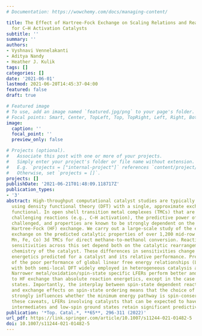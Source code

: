 ```yaml
---
# Documentation: https://wowchemy.com/docs/managing-content/

title: The Effect of Hartree-Fock Exchange on Scaling Relations and Reaction Energetics
  for C–H Activation Catalysts
subtitle: ''
summary: ''
authors:
- Vyshnavi Vennelakanti
- Aditya Nandy
- Heather J. Kulik
tags: []
categories: []
date: '2021-06-01'
lastmod: 2021-06-20T14:45:37-04:00
featured: false
draft: true

# Featured image
# To use, add an image named `featured.jpg/png` to your page's folder.
# Focal points: Smart, Center, TopLeft, Top, TopRight, Left, Right, BottomLeft, Bottom, BottomRight.
image:
  caption: ''
  focal_point: ''
  preview_only: false

# Projects (optional).
#   Associate this post with one or more of your projects.
#   Simply enter your project's folder or file name without extension.
#   E.g. `projects = ["internal-project"]` references `content/project/deep-learning/index.md`.
#   Otherwise, set `projects = []`.
projects: []
publishDate: '2021-06-21T01:48:09.118717Z'
publication_types:
- '3'
abstract: High-throughput computational catalyst studies are typically carried out
  using density functional theory (DFT) with a single, approximate exchange-correlation
  functional. In open shell transition metal complexes (TMCs) that are promising for
  challenging reactions (e.g., C–H activation), the predictive power of DFT has been
  challenged, and properties are known to be strongly dependent on the admixture of
  Hartree-Fock (HF) exchange. We carry out a large-scale study of the effect of HF
  exchange on the predicted catalytic properties of over 1,200 mid-row (i.e., Cr,
  Mn, Fe, Co) 3d TMCs for direct methane-to-methanol conversion. Reaction energetic
  sensitivities across this set depend both on the catalytic rearrangement and ligand
  chemistry of the catalyst. These differences in sensitivities change both the absolute
  energetics predicted for a catalyst and its relative performance. Previous observations
  of the poor performance of global linear free energy relationships (LFERs) hold
  with both semi-local DFT widely employed in heterogeneous catalysis and hybrid DFT.
  Narrower metal/oxidation/spin-state specific LFERs perform better and are less sensitive
  to HF exchange than absolute reaction energetics, except in the case of some intermediate/high-spin
  states. Importantly, the interplay between spin-state dependent reaction energetics
  and exchange effects on spin-state ordering means that the choice of DFT functional
  strongly influences whether the minimum energy pathway is spin-conserved. Despite
  these caveats, LFERs involving catalysts that can be expected to have closed shell
  intermediates and low-spin ground states retain significant predictive power.
publication: '*Top. Catal.*, **65**, 296-311 (2022)'
url_pdf: https://link.springer.com/article/10.1007/s11244-021-01482-5
doi: 10.1007/s11244-021-01482-5
---
```

